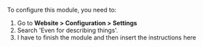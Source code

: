 To configure this module, you need to:

1.  Go to **Website \> Configuration \> Settings**
2.  Search 'Even for describing things'.
3.  I have to finish the module and then insert the instructions here
